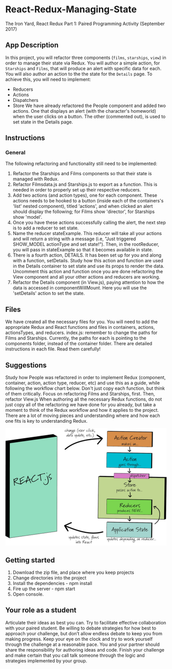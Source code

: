 # React-Redux-Managing-State
The Iron Yard, React Redux Part 1: Paired Programming Activity (September 2017)

## App Description  
In this project, you will refactor three components (`films`, `starships`, `view`) in order to manage their state via Redux. You will author a simple action, for `Starships` and `Films`, that will produce an alert with specific data for each. You will also author an action to the the state for the `Details` page.
To achieve this, you will need to implement:
  * Reducers
  * Actions
  * Dispatchers
  * Store
We have already refactored the People component and added two actions. One that displays an alert (with the character's homeworld) when the user clicks on a button. The other (commented out), is used to set state in the Details page.

## Instructions  
### General  
The following refactoring and functionality still need to be implemented:
1. Refactor the Starships and Films components so that their state is managed with Redux.
2. Refactor Filmsdata.js and Starships.js to export as a function. This is needed in order to properly set up their respective reducers.
3. Add two actions (and action types), one for each component. These actions needs to be hooked to a button (inside each of the containers's 'list' nested component), titled 'actions', and when clicked an alert should display the following; for Films show 'director', for Starships show 'model'.
4. Once you have these actions successfully calling the alert, the next step is to add a reducer to set state.
5. Name the reducer stateExample. This reducer will take all your actions and will return a string with a message (i.e, "Just triggered SHOW_MODEL actionType and set state!"). Then, in the rootReducer, you will pass in stateExample so that it becomes available in state.
6. There is a fourth action, DETAILS. It has been set up for you and along with a function, setDetails. Study how this action and function are used in the Details container to set state and use its props to render the data. Uncomment this action and function once you are done refactoring the View component and all your other actions and reducers are working.
7. Refactor the Details component (in View.js), paying attention to how the data is accessed in componentWillMount. Here you will use the 'setDetails' action to set the state.

## Files  
We have created all the necessary files for you. You will need to add the appropriate Redux and React functions and files in containers, actions, actionsTypes, and reducers.
index.js: remember to change the paths for Films and Starships. Currently, the paths for each is pointing to the components folder, instead of the container folder.
There are detailed instructions in each file. Read them carefully!

## Suggestions  
Study how People was refactored in order to implement Redux (component, container, action, action type, reducer, etc) and use this as a guide, while following the workflow chart below. Don't just copy each function, but think of them critically.
Focus on refactoring Films and Starships, first. Then, refactor View.js
When authoring all the necessary Redux functions, do not just copy all of the refactoring we have done for you already, but take a moment to think of the Redux workflow and how it applies to the project. There are a lot of moving pieces and understanding where and how each one fits is key to understanding Redux.

![Redux workflow](https://github.com/carlotapearl/React-Redux-Managing-State/blob/master/redux-workflow.jpg)

## Getting started  
1. Download the zip file, and place where you keep projects
2. Change directories into the project
3. Install the dependencies - npm install
4. Fire up the server - npm start
5. Open console.

## Your role as a student
Articulate their ideas as best you can. Try to facilitate effective collaboration with your paired student. Be willing to debate strategies for how best to approach your challenge, but don’t allow endless debate to keep you from making progress. Keep your eye on the clock and try to work yourself through the challenge at a reasonable pace. You and your partner should share the responsibility for authoring ideas and code. Finish your challenge and make certain that you call talk someone through the logic and strategies implemented by your group.
